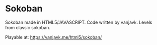 Sokoban
======
Sokoban made in HTML5/JAVASCRIPT. Code written by vanjavk. Levels from classic sokoban.

Playable at: https://vanjavk.me/html5/sokoban/
